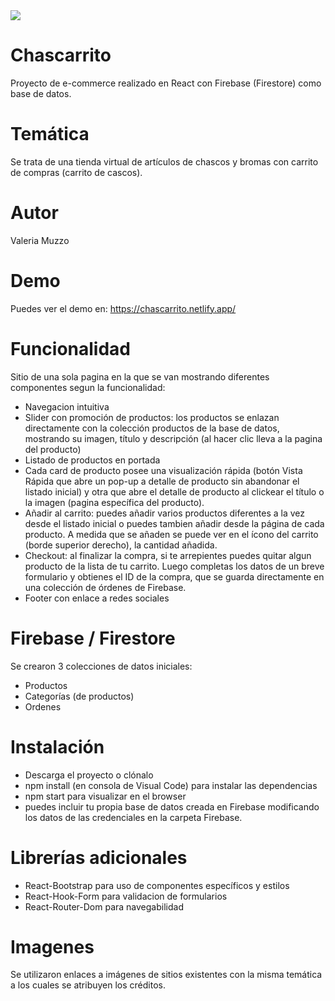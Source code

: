 <img src="http://chascarrito.com.ar/img/logo-chascarrito.png" />

# Chascarrito

Proyecto de e-commerce realizado en React con Firebase (Firestore) como base de datos.

# Temática

Se trata de una tienda virtual de artículos de chascos y bromas con carrito de compras (carrito de cascos).

# Autor

Valeria Muzzo

# Demo

Puedes ver el demo en: https://chascarrito.netlify.app/

# Funcionalidad

Sitio de una sola pagina en la que se van mostrando diferentes componentes segun la funcionalidad:

- Navegacion intuitiva
- Slider con promoción de productos: los productos se enlazan directamente con la colección productos de la base de datos, mostrando su imagen, título y descripción (al hacer clic lleva a la pagina del producto)
- Listado de productos en portada
- Cada card de producto posee una visualización rápida (botón Vista Rápida que abre un pop-up a detalle de producto sin abandonar el listado inicial) y otra que abre el detalle de producto al clickear el título o la imagen (pagina específica del producto).
- Añadir al carrito: puedes añadir varios productos diferentes a la vez desde el listado inicial o puedes tambien añadir desde la página de cada producto. A medida que se añaden se puede ver en el ícono del carrito (borde superior derecho), la cantidad añadida.
- Checkout: al finalizar la compra, si te arrepientes puedes quitar algun producto de la lista de tu carrito. Luego completas los datos de un breve formulario y obtienes el ID de la compra, que se guarda directamente en una colección de órdenes de Firebase.
- Footer con enlace a redes sociales

# Firebase / Firestore

Se crearon 3 colecciones de datos iniciales:

- Productos
- Categorías (de productos)
- Ordenes

# Instalación

- Descarga el proyecto o clónalo
- npm install (en consola de Visual Code) para instalar las dependencias
- npm start para visualizar en el browser
- puedes incluir tu propia base de datos creada en Firebase modificando los datos de las credenciales en la carpeta Firebase.

# Librerías adicionales

- React-Bootstrap para uso de componentes específicos y estilos
- React-Hook-Form para validacion de formularios
- React-Router-Dom para navegabilidad

# Imagenes

Se utilizaron enlaces a imágenes de sitios existentes con la misma temática a los cuales se atribuyen los créditos.
